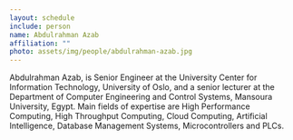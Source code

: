 ```yaml
---
layout: schedule
include: person
name: Abdulrahman Azab
affiliation: ""
photo: assets/img/people/abdulrahman-azab.jpg
---
```


Abdulrahman Azab, is Senior Engineer at the University Center for Information Technology, University of Oslo, and a senior lecturer at the Department of Computer Engineering and Control Systems, Mansoura University, Egypt. Main fields of expertise are High Performance Computing, High Throughput Computing, Cloud Computing, Artificial Intelligence, Database Management Systems, Microcontrollers and PLCs.
